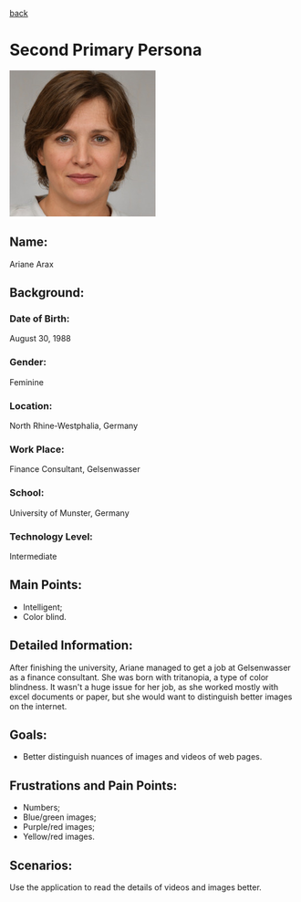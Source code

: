 [back](../index.html)

# Second Primary Persona
![](img/second_primary_persona.jpg)

## Name:
Ariane Arax

## Background:

### Date of Birth:
August 30, 1988

### Gender:
Feminine

### Location:
North Rhine-Westphalia, Germany

### Work Place:
Finance Consultant, Gelsenwasser

### School:
University of Munster, Germany

### Technology Level:
Intermediate

## Main Points:
- Intelligent;
- Color blind.

## Detailed Information:
After finishing the university, Ariane managed to get a job at Gelsenwasser as a finance consultant. She was born with tritanopia, a type of color blindness. It wasn't a huge issue for her job, as she worked mostly with excel documents or paper, but she would want to distinguish better images on the internet.

## Goals:
- Better distinguish nuances of images and videos of web pages.

## Frustrations and Pain Points:
- Numbers;
- Blue/green images;
- Purple/red images;
- Yellow/red images.

## Scenarios:
Use the application to read the details of videos and images better.